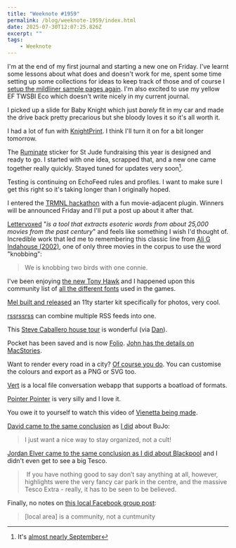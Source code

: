 ```yaml
---
title: "Weeknote #1959"
permalink: /blog/weeknote-1959/index.html
date: 2025-07-30T12:07:25.826Z
excerpt: ""
tags:
    - Weeknote
---
```


I'm at the end of my first journal and starting a new one on Friday. I've learnt some lessons about what does and doesn't work for me, spent some time setting up some collections for ideas to keep track of those and of course I [setup the mildliner sample pages again](https://rknight.me/notes/202507292100/). I'm also excited to use my yellow EF TWSBI Eco which doesn't write nicely in my current journal. 

I picked up a slide for Baby Knight which just _barely_ fit in my car and made the drive back pretty precarious but she bloody loves it so it's all worth it.

I had a lot of fun with [KnightPrint](https://rknight.me/blog/knightprints-first-run/). I think I'll turn it on for a bit longer tomorrow.

The [Ruminate](https://ruminatepodcast.com) sticker for St Jude fundraising this year is designed and ready to go. I started with one idea, scrapped that, and a new one came together really quickly. Stayed tuned for updates very soon[^1].

Testing is continuing on EchoFeed rules and profiles. I want to make sure I get this right so it's taking longer than I originally hoped.

I entered the [TRMNL hackathon](https://usetrmnl.com/blog/hackathon-book-readers) with a fun movie-adjacent plugin. Winners will be announced Friday and I'll put a post up about it after that.

[Lettervoxed](https://lettervoxd.com/) "_is a tool that extracts esoteric words from about 25,000 movies from the past century_" and feels like something I wish I'd thought of. Incredible work that led me to remembering this classic line from [Ali G Indahouse (2002)](https://lettervoxd.com/movie.html?imdb_id=tt0284837), one of only three movies in the corpus to use the word "knobbing":

> We is knobbing two birds with one connie.

I've been enjoying [the new Tony Hawk](https://rknight.me/blog/unorganised-thoughts-about-tony-hawks-pro-skater-3-4/) and I happened upon this community list of [all the different fonts](https://github.com/DCxDemo/ThpsFonts) used in the games.

[Mel built and released](https://melkat.dev/melanie/blue-rose) an 11ty starter kit specifically for photos, very cool.

[rssrssrss](https://www.rssrssrssrss.com) can combine multiple RSS feeds into one.

This [Steve Caballero house tour](https://www.youtube.com/watch?v=QNH7USgcxZY) is wonderful (via [Dan](https://simplebits.com)).

Pocket has been saved and is now [Folio](https://savewithfolio.com). [John has the details on MacStories](https://www.macstories.net/reviews/folio-a-promising-read-later-app-with-a-strong-foundation/).

Want to render every road in a city? [Of course you do](https://anvaka.github.io/city-roads/). You can customise the colours and export as a PNG or SVG too.

[Vert](https://vert.sh) is a local file conversation webapp that supports a boatload of formats.

[Pointer Pointer](https://pointerpointer.com) is very silly and I love it.

You owe it to yourself to watch this video of [Vienetta being made](https://www.youtube.com/watch?v=gZrv81wY8HQ).

[David came to the same conclusion](https://davidcs.net/how-i-use-my-bullet-journal/) as [I did](https://rknight.me/blog/five-months-of-journalling/) about BuJo:

> I just want a nice way to stay organized, not a cult!

[Jordan Elver came to the same conclusion as I did about Blackpool](https://weeknotes.elver.me/weeknotes-213/) and I didn't even get to see a big Tesco.

>  If you have nothing good to say don’t say anything at all, however, highlights were the very fancy car park in the centre, and the massive Tesco Extra - really, it has to be seen to be believed.

Finally, no notes on [this local Facebook group post](https://crispsandwi.ch/@sarahdal/114932545231536842):

> [local area] is a community, not a cuntmunity

[^1]: It's [almost nearly September](https://isitseptember.fyi)